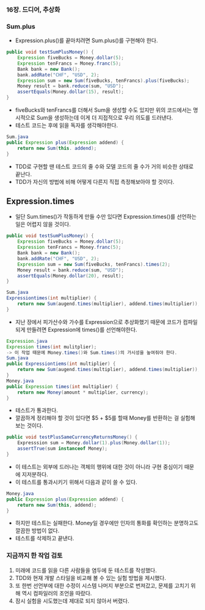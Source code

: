 ### 16장. 드디어, 추상화
### **Sum.plus**
- Expression.plus()를 끝마치려면 Sum.plus()를 구현해야 한다. 
```java
public void testSumPlusMoney() {
    Expression fiveBucks = Money.dollar(5);
    Expression tenFrancs = Money.franc(5);
    Bank bank = new Bank();
    bank.addRate("CHF", "USD", 2);
    Expression sum = new Sum(fiveBucks, tenFrancs).plus(fiveBucks);
    Money result = bank.reduce(sum, "USD");
    assertEquals(Money.dollar(15), result);
}
```
- fiveBucks와 tenFrancs를 더해서 Sum을 생성할 수도 있지만 위의 코드에서는 명시적으로 Sum을 생성하는데 이게 더 지접적으로 우리 의도를 드러낸다. 
- 테스트 코드는 후에 읽을 독자를 생각해야한다. 
```java
Sum.java
public Expression plus(Expression addend) {
    return new Sum(this. addend);
}
```
- TDD로 구현할 땐 테스트 코드의 줄 수와 모델 코드의 줄 수가 거의 비슷한 상태로 끝난다. 
- TDD가 자신의 방법에 비해 어떻게 다른지 직접 측정해보아야 할 것이다. 

## **Expression.times**
- 일단 Sum.times()가 작동하게 만들 수만 있다면 Expression.times()를 선언하는 일은 어렵지 않을 것이다. 
```java
public void testSumPlusMoney() {
    Expression fiveBucks = Money.dollar(5);
    Expression tenFrancs = Money.franc(5);
    Bank bank = new Bank();
    bank.addRate("CHF", "USD", 2);
    Expression sum = new Sum(fiveBucks, tenFrancs).times(2);
    Money result = bank.reduce(sum, "USD");
    assertEquals(Money.dollar(20), result);
}
```
```java
Sum.java
Expressiontimes(int multiplier) {
    return new Sum(augend.times(multiplier), addend.times(multiplier));
}
```
- 지난 장에서 피가산수와 가수를 Expression으로 추상화했기 때문에 코드가 컴파일되게 만들려면 Expression에 times()를 선언해야한다.
```java
Expression.java
Expression times(int mulitplier);
-> 이 작업 때문에 Money.times()와 Sum.times()의 가시성을 높여줘야 한다. 
Sum.java
public Expressiontiems(int multiplier) {
    return new Sum(augend.times(multiplier), addend.times(multiplier));
}
Money.java
public Expression times(int multiplier) {
    return new Money(amount * multiplier, currency);
}
```
- 테스트가 통과한다. 
- 깔끔하게 정리해야 할 것이 있다면 $5 + $5를 할때 Money를 반환하는 걸 실험해 보는 것이다. 
```java
public void testPlusSameCurrencyReturnsMoney() {
    Expresssion sum = Money.dollar(1).plus(Money.dollar(1));
    assertTrue(sum instanceof Money);
}
```
- 이 테스트는 외부에 드러나는 객체의 행위에 대한 것이 아니라 구현 중심이기 때문에 지저분하다.
- 이 테스트를 통과시키기 위해서 다음과 같이 쓸 수 있다. 
```java
Money.java
public Expression plus(Expression addend) {
    return new Sum(this, addend);
}
```
- 하지만 테스트는 실패한다. Money일 경우에만 인자의 통화를 확인하는 분명하고도 깔끔한 방법이 없다. 
- 테스트를 삭제하고 끝낸다. 
### 지금까지 한 작업 검토
1. 미래에 코드를 읽을 다른 사람들을 염두에 둔 테스트를 작성했다. 
2. TDD와 현재 개발 스타일을 비교해 볼 수 있는 실험 방법을 제시했다. 
3. 또 한번 선언부에 대한 수정이 시스템 나머지 부분으로 번져갔고, 문제를 고치기 위해 역시 컴파일러의 조언을 따랐다. 
4. 잠시 실험을 시도했는데 제대로 되지 않아서 버렸다. 
